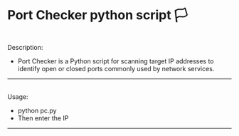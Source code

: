 # Port Checker python script :white_flag:

<br>
Description:

- Port Checker is a Python script for scanning target IP addresses to identify open or closed ports commonly used by network services.

---

<br>
Usage:

- python pc.py
- Then enter the IP

---



